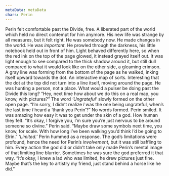 ```yaml
---
metaData: metaData
chars: Perin
---
```


Perin felt comfortable past the Divide, free. A liberated part of the world which held no direct contempt for him anymore. His new life was strange by all measures, but it felt right. He was somebody now. He made changes in the world. He was *important.*
He prowled through the darkness, his little notebook held out in front of him. Light behaved differently here, so when the red ink on the top of the page glowed, it instead grayed itself out. It was light enough to see compared to the thick shadow around it, but still dull compared to what it would look like on the other side, a gleaming crimson. 
A gray line was forming from the bottom of the page as he walked, inking itself upward towards the dot. An interactive map of sorts. Interesting that the dot at the top did not turn into a line itself, moving around the page. He was hunting a person, not a place. What would a pulser be doing past the Divide this long?
“Hey, next time how about we do this on a real map, you know, with pictures?”
The word *‘Ungrateful’* slowly formed on the other open page. 
“I’m sorry, I didn’t realize *I* was the one being ungrateful, when’s the last time *I* heard a ‘thank you Perin’?”
No words formed. Perin smiled. It was amazing how easy it was to get under the skin of a god. How human they felt. 
“It’s okay, I forgive you, I’m sure you’re just nervous to be around someone so divine.” Perin said. “Maybe draw some symbols next time, you know, for scale. With how long I’ve been walking you’d think I’d be going to Elrin.”
*’Limited.’*
Perin hummed as a response. The god’s limitations were profound, hence the need for Perin’s *involvement*, but it was still baffling to him. Every action the god did or didn’t take only made Perin’s mental image of that limiting line blurrier. Sometimes he was sure the god preferred it that way. 
“It’s okay, I knew a lad who was limited, he drew pictures just fine. Maybe that’s the key to artistry my friend, just stand behind a horse like he did.”